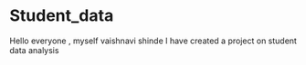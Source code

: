 # Student_data
Hello everyone , myself vaishnavi shinde I have created a project on student data analysis
